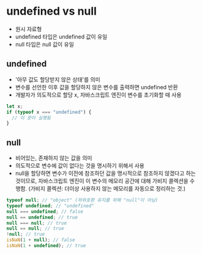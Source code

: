 # undefined vs null
- 원시 자료형
- undefined 타입은 undefined 값이 유일
- null 타입은 null 값이 유일

## undefined
- '아무 값도 할당받지 않은 상태'를 의미
- 변수를 선언한 이후 값을 할당하지 않은 변수를 출력하면 undefined 반환
- 개발자가 의도적으로 할당 x, 자바스크립트 엔진이 변수를 초기화할 때 사용
```js
let x;
if (typeof x === "undefined") {
  // 이 문이 실행됨
}
```

## null
- 비어있는, 존재하지 않는 값을 의미
- 의도적으로 변수에 값이 없다는 것을 명시하기 위해서 사용
- null을 할당하면 변수가 이전에 참조하던 값을 명시적으로 참조하지 않겠다고 하는 것이므로, 자바스크립트 엔진이 이 변수의 메모리 공간에 대해 가비지 콜렉션을 수행함.
(가비지 콜렉션: 더이상 사용하지 않는 메모리를 자동으로 정리하는 것.)
```js
typeof null; // "object" (하위호환 유지를 위해 "null"이 아님)
typeof undefined; // "undefined"
null === undefined; // false
null == undefined; // true
null === null; // true
null == null; // true
!null; // true
isNaN(1 + null); // false
isNaN(1 + undefined); // true
```